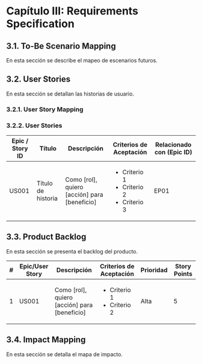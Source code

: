 # Capítulo III: Requirements Specification

## 3.1. To-Be Scenario Mapping

En esta sección se describe el mapeo de escenarios futuros.

## 3.2. User Stories

En esta sección se detallan las historias de usuario.

### 3.2.1. User Story Mapping

### 3.2.2. User Stories

<table>
    <thead>
        <tr>
            <th>Epic / Story ID</th>
            <th>Título</th>
            <th>Descripción</th>
            <th>Criterios de Aceptación</th>
            <th>Relacionado con (Epic ID)</th>
        </tr>
    </thead>
    <tbody>
        <tr>
            <td>US001</td>
            <td>Título de historia</td>
            <td>Como [rol], quiero [acción] para [beneficio]</td>
            <td>
                <ul>
                    <li>Criterio 1</li>
                    <li>Criterio 2</li>
                    <li>Criterio 3</li>
                </ul>
            </td>
            <td>EP01</td>
        </tr>
    </tbody>
</table>

## 3.3. Product Backlog

En esta sección se presenta el backlog del producto.

<table>
    <thead>
        <tr>
            <th>#</th>
            <th>Epic/User Story</th>
            <th>Descripción</th>
            <th>Criterios de Aceptación</th>
            <th>Prioridad</th>
            <th>Story Points</th>
        </tr>
    </thead>
    <tbody>
        <tr>
            <td>1</td>
            <td>US001</td>
            <td>Como [rol], quiero [acción] para [beneficio]</td>
            <td>
                <ul>
                    <li>Criterio 1</li>
                    <li>Criterio 2</li>
                </ul>
            </td>
            <td>Alta</td>
            <td>5</td>
        </tr>
    </tbody>
</table>

## 3.4. Impact Mapping

En esta sección se detalla el mapa de impacto.